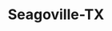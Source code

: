 ---
title: Seagoville-TX
slug: seagoville-tx
f_state:
- cms/state/texas.md
f_locations:
- cms/payday-loan/a-a-a-a-check-cashing-241.md
- cms/payday-loan/aaaa-check-cashing-755.md
- cms/payday-loan/als-check-cashing-inc-4078.md
- cms/payday-loan/cash-store-8554.md
- cms/payday-loan/cashere-services-9094.md
- cms/payday-loan/cashere-services-9095.md
- cms/payday-loan/cashere-services-9096.md
- cms/payday-loan/rent-a-center-25921.md
updated-on: '2024-05-30T13:41:28.615Z'
created-on: '2024-05-30T13:41:28.615Z'
published-on: '2024-05-30T13:54:32.469Z'
f_city: Seagoville
layout: '[city].html'
tags: city
---
